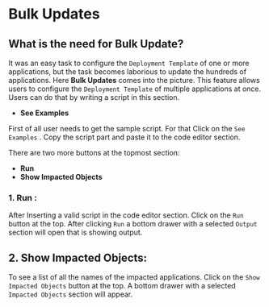 # Bulk Updates

## What is the need for Bulk Update?

It was an easy task to configure the `Deployment Template` of one or more applications, but the task becomes laborious to update the hundreds of applications. Here **Bulk Updates** comes into the picture.
This feature allows users to configure the `Deployment Template` of multiple applications at once. Users can do that by writing a script in this section.

* **See Examples**

First of all user needs to get the sample script. For that Click on the `See Examples` . Copy the script part and paste it to the code editor section.


There are two more buttons at the topmost section:

* **Run**
* **Show Impacted Objects**


### 1. Run :

After Inserting a valid script in the code editor section. Click on the `Run` button at the top. After clicking `Run` a bottom drawer with a selected `Output` section will open that is showing output. 

## 2. Show Impacted Objects:

To see a list of all the names of the impacted applications. Click on the `Show Impacted Objects` button at the top. A bottom drawer with a selected `Impacted Objects` section will appear.


